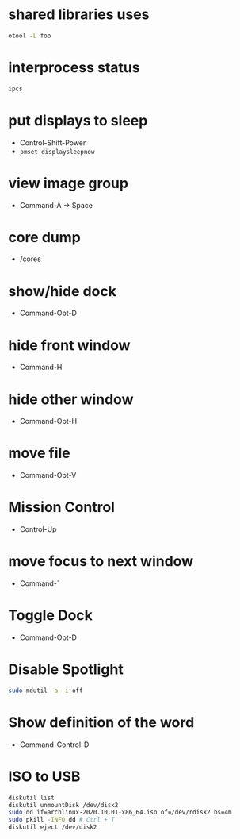 # shared libraries uses
```sh
otool -L foo
```

# interprocess status
```sh
ipcs
```

# put displays to sleep
* Control-Shift-Power
* `pmset displaysleepnow`

# view image group
* Command-A -> Space

# core dump
* /cores

# show/hide dock
* Command-Opt-D

# hide front window
* Command-H

# hide other window
* Command-Opt-H

# move file
* Command-Opt-V

# Mission Control
* Control-Up

# move focus to next window
* Command-`

# Toggle Dock
* Command-Opt-D

# Disable Spotlight
```sh
sudo mdutil -a -i off
```

# Show definition of the word
* Command-Control-D

# ISO to USB
```sh
diskutil list
diskutil unmountDisk /dev/disk2
sudo dd if=archlinux-2020.10.01-x86_64.iso of=/dev/rdisk2 bs=4m
sudo pkill -INFO dd # Ctrl + T
diskutil eject /dev/disk2
```
